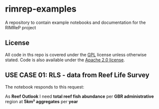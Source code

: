 # rimrep-examples

A repository to contain example notebooks and documentation for the RIMReP project

## License

All code in ths repo is covered under the [GPL](LICENSE) license unless otherwise stated.
Code is also available under the [Apache 2.0 license](https://www.apache.org/licenses/LICENSE-2.0).

## USE CASE 01: RLS - data from Reef Life Survey

The notebook responds to this request:

As **Reef Outlook** I need **total reef fish abundance** per **GBR administrative** region at **5km² aggregates** per **year**
